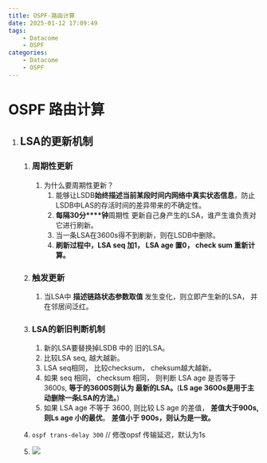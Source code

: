 ```yaml
---
title: OSPF-路由计算
date: 2025-01-12 17:09:49
tags:
    - Datacome
    - OSPF
categories:
    - Datacome
    - OSPF
---
```

# OSPF 路由计算

1. ## LSA的更新机制

   1. ### 周期性更新

      1. 为什么要周期性更新？
         1. 能够让LSDB**始终描述当前某段时间内网络中真实状态信息**，防止LSDB中LAS的存活时间的差异带来的不确定性。
         2. **每隔30分****钟**周期性 更新自己身产生的LSA，谁产生谁负责对它进行刷新。
         3. 当一条LSA在3600s得不到刷新，则在LSDB中删除。
         4. **刷新过程中，LSA seq 加1， LSA age  置0， check sum 重新计算。**

   2. ### 触发更新

      1. 当LSA中 **描述链路状态参数取值** 发生变化，则立即产生新的LSA，  并在邻居间泛红。

   3. ### LSA的新旧判断机制

      1. 新的LSA要替换掉LSDB 中的 旧的LSA。
      2. 比较LSA seq, 越大越新。
      3. LSA seq相同， 比较checksum， cheksum越大越新。
      4. 如果 seq 相同， checksum 相同， 则判断 LSA age 是否等于 3600s,   **等于的3600S则认为 最新的LSA。**(**LS age 3600s是用于主动删除一条LSA的方法。**)
      5. 如果 LSA age 不等于 3600, 则比较 LS age 的差值，  **差值大于900s, 则Ls age 小的最优**。 **差值小于 900s，则认为是一致。**

   4. `ospf trans-delay 300`  // 修改opsf 传输延迟，默认为1s
   5. ![](https://note.youdao.com/yws/api/personal/file/WEBdf66ffcda2cfe2ef3595afb609a06e0e?method=download&shareKey=5816d00dbc49b73887018ccdcb1cfcd8)



